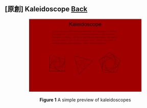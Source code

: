 ## [原創] Kaleidoscope [Back](./../post.md)

<p align="center"><img width="70%" src="./preview.png" alt="draw in javascript" /></p>
<p align="center"><strong>Figure 1</strong> A simple preview of kaleidoscopes</p>
